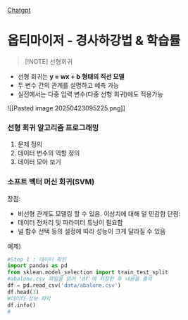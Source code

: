 [Chatgpt](https://chatgpt.com/?model=auto)

# 옵티마이저 - 경사하강법 & 학습률

> [!NOTE] 선형회귀
- 선형 회귀는 **y = wx + b  형태의 직선 모델**
- 두 변수 간의 관계를 설명하고 예측 가능
- 실전에서는 다중 입력 변수(다중 선형 회귀)에도 적용가능

![[Pasted image 20250423095225.png]]

### 선형 회귀 알고리즘 프로그래밍
1) 문제 정의
2) 데이터 변수의 역할 정의
3) 데이터 모아 보기

### 소프트 벡터 머신 회귀(SVM)

장점:
- 비선형 관계도 모델링 할 수 있음. 이상치에 대해 덜 민감함
단점:
- 데이터 전처리 및 파라미터 튜닝이 필요함
- 널 함수 선택 등의 설정에 따라 성능이 크게 달라질 수 있음

예제)
```python
#Step 1 : 데이터 확인
import pandas as pd
from sklean.model_selection import train_test_split
#abalone.csv 파일을 읽어 'df'에 저장한 후 내용을 출력
df = pd.read_csv('data/abalone.csv')
df.head(3)
#데이터 정보 파악
df.info()
#
```